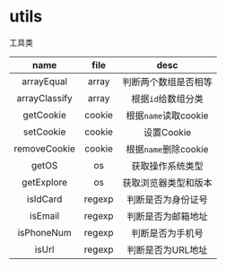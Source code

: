 # utils
工具类

name       | file  | desc
:---:      | :--:  | :---:
arrayEqual | array | 判断两个数组是否相等
arrayClassify | array | 根据`id`给数组分类
getCookie | cookie | 根据`name`读取cookie
setCookie | cookie | 设置Cookie
removeCookie | cookie | 根据`name`删除cookie
getOS | os | 获取操作系统类型
getExplore | os | 获取浏览器类型和版本
isIdCard | regexp | 判断是否为身份证号
isEmail | regexp | 判断是否为邮箱地址
isPhoneNum | regexp | 判断是否为手机号
isUrl | regexp | 判断是否为URL地址
